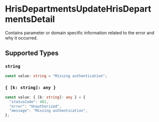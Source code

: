 # HrisDepartmentsUpdateHrisDepartmentsDetail

Contains parameter or domain specific information related to the error and why it occurred.


## Supported Types

### `string`

```typescript
const value: string = "Missing authentication";
```

### `{ [k: string]: any }`

```typescript
const value: { [k: string]: any } = {
  "statusCode": 401,
  "error": "Unauthorized",
  "message": "Missing authentication",
};
```

